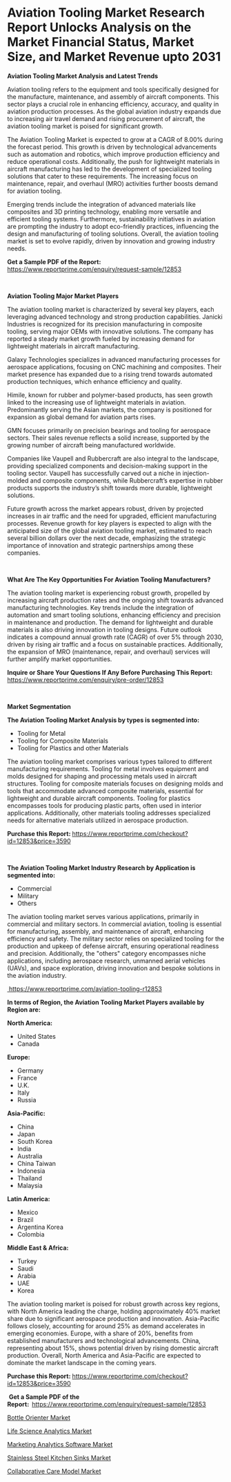 <p><h1>Aviation Tooling Market Research Report Unlocks Analysis on the Market Financial Status, Market Size, and Market Revenue upto 2031</h1></p><p><strong>Aviation Tooling Market Analysis and Latest Trends</strong></p>
<p><p>Aviation tooling refers to the equipment and tools specifically designed for the manufacture, maintenance, and assembly of aircraft components. This sector plays a crucial role in enhancing efficiency, accuracy, and quality in aviation production processes. As the global aviation industry expands due to increasing air travel demand and rising procurement of aircraft, the aviation tooling market is poised for significant growth.</p><p>The Aviation Tooling Market is expected to grow at a CAGR of 8.00% during the forecast period. This growth is driven by technological advancements such as automation and robotics, which improve production efficiency and reduce operational costs. Additionally, the push for lightweight materials in aircraft manufacturing has led to the development of specialized tooling solutions that cater to these requirements. The increasing focus on maintenance, repair, and overhaul (MRO) activities further boosts demand for aviation tooling. </p><p>Emerging trends include the integration of advanced materials like composites and 3D printing technology, enabling more versatile and efficient tooling systems. Furthermore, sustainability initiatives in aviation are prompting the industry to adopt eco-friendly practices, influencing the design and manufacturing of tooling solutions. Overall, the aviation tooling market is set to evolve rapidly, driven by innovation and growing industry needs.</p></p>
<p><strong>Get a Sample PDF of the Report:&nbsp;</strong> <a href="https://www.reportprime.com/enquiry/request-sample/12853">https://www.reportprime.com/enquiry/request-sample/12853</a></p>
<p>&nbsp;</p>
<p><strong>Aviation Tooling Major Market Players</strong></p>
<p><p>The aviation tooling market is characterized by several key players, each leveraging advanced technology and strong production capabilities. Janicki Industries is recognized for its precision manufacturing in composite tooling, serving major OEMs with innovative solutions. The company has reported a steady market growth fueled by increasing demand for lightweight materials in aircraft manufacturing.</p><p>Galaxy Technologies specializes in advanced manufacturing processes for aerospace applications, focusing on CNC machining and composites. Their market presence has expanded due to a rising trend towards automated production techniques, which enhance efficiency and quality.</p><p>Himile, known for rubber and polymer-based products, has seen growth linked to the increasing use of lightweight materials in aviation. Predominantly serving the Asian markets, the company is positioned for expansion as global demand for aviation parts rises.</p><p>GMN focuses primarily on precision bearings and tooling for aerospace sectors. Their sales revenue reflects a solid increase, supported by the growing number of aircraft being manufactured worldwide. </p><p>Companies like Vaupell and Rubbercraft are also integral to the landscape, providing specialized components and decision-making support in the tooling sector. Vaupell has successfully carved out a niche in injection-molded and composite components, while Rubbercraft’s expertise in rubber products supports the industry’s shift towards more durable, lightweight solutions. </p><p>Future growth across the market appears robust, driven by projected increases in air traffic and the need for upgraded, efficient manufacturing processes. Revenue growth for key players is expected to align with the anticipated size of the global aviation tooling market, estimated to reach several billion dollars over the next decade, emphasizing the strategic importance of innovation and strategic partnerships among these companies.</p></p>
<p>&nbsp;</p>
<p><strong>What Are The Key Opportunities For Aviation Tooling Manufacturers?</strong></p>
<p><p>The aviation tooling market is experiencing robust growth, propelled by increasing aircraft production rates and the ongoing shift towards advanced manufacturing technologies. Key trends include the integration of automation and smart tooling solutions, enhancing efficiency and precision in maintenance and production. The demand for lightweight and durable materials is also driving innovation in tooling designs. Future outlook indicates a compound annual growth rate (CAGR) of over 5% through 2030, driven by rising air traffic and a focus on sustainable practices. Additionally, the expansion of MRO (maintenance, repair, and overhaul) services will further amplify market opportunities.</p></p>
<p><strong>Inquire or Share Your Questions If Any Before Purchasing This Report:</strong> <a href="https://www.reportprime.com/enquiry/pre-order/12853">https://www.reportprime.com/enquiry/pre-order/12853</a></p>
<p>&nbsp;</p>
<p><strong>Market Segmentation</strong></p>
<p><strong>The Aviation Tooling Market Analysis by types is segmented into:</strong></p>
<p><ul><li>Tooling for Metal</li><li>Tooling for Composite Materials</li><li>Tooling for Plastics and other Materials</li></ul></p>
<p><p>The aviation tooling market comprises various types tailored to different manufacturing requirements. Tooling for metal involves equipment and molds designed for shaping and processing metals used in aircraft structures. Tooling for composite materials focuses on designing molds and tools that accommodate advanced composite materials, essential for lightweight and durable aircraft components. Tooling for plastics encompasses tools for producing plastic parts, often used in interior applications. Additionally, other materials tooling addresses specialized needs for alternative materials utilized in aerospace production.</p></p>
<p><strong>Purchase this Report:&nbsp;</strong><a href="https://www.reportprime.com/checkout?id=12853&price=3590">https://www.reportprime.com/checkout?id=12853&price=3590</a></p>
<p>&nbsp;</p>
<p><strong>The Aviation Tooling Market Industry Research by Application is segmented into:</strong></p>
<p><ul><li>Commercial</li><li>Military</li><li>Others</li></ul></p>
<p><p>The aviation tooling market serves various applications, primarily in commercial and military sectors. In commercial aviation, tooling is essential for manufacturing, assembly, and maintenance of aircraft, enhancing efficiency and safety. The military sector relies on specialized tooling for the production and upkeep of defense aircraft, ensuring operational readiness and precision. Additionally, the "others" category encompasses niche applications, including aerospace research, unmanned aerial vehicles (UAVs), and space exploration, driving innovation and bespoke solutions in the aviation industry.</p></p>
<p><a href="https://www.reportprime.com/aviation-tooling-r12853">&nbsp;https://www.reportprime.com/aviation-tooling-r12853</a></p>
<p><strong>In terms of Region, the Aviation Tooling Market Players available by Region are:</strong></p>
<p>
    <p> <strong> North America: </strong>
        <ul>
            <li>United States</li>
            <li>Canada</li>
        </ul>
        </p> 
    <p> <strong> Europe: </strong>
        <ul>
            <li>Germany</li>
            <li>France</li>
            <li>U.K.</li>
            <li>Italy</li>
            <li>Russia</li>
        </ul>
        </p> 
    <p> <strong> Asia-Pacific: </strong>
        <ul>
            <li>China</li>
            <li>Japan</li>
            <li>South Korea</li>
            <li>India</li>
            <li>Australia</li>
            <li>China Taiwan</li>
            <li>Indonesia</li>
            <li>Thailand</li>
            <li>Malaysia</li>
        </ul>
        </p> 
    <p> <strong> Latin America: </strong>
        <ul>
            <li>Mexico</li>
            <li>Brazil</li>
            <li>Argentina Korea</li>
            <li>Colombia</li>
        </ul>
        </p> 
    <p> <strong> Middle East & Africa: </strong>
        <ul>
            <li>Turkey</li>
            <li>Saudi</li>
            <li>Arabia</li>
            <li>UAE</li>
            <li>Korea</li>
        </ul>
    </p>
    </p>
<p><p>The aviation tooling market is poised for robust growth across key regions, with North America leading the charge, holding approximately 40% market share due to significant aerospace production and innovation. Asia-Pacific follows closely, accounting for around 25% as demand accelerates in emerging economies. Europe, with a share of 20%, benefits from established manufacturers and technological advancements. China, representing about 15%, shows potential driven by rising domestic aircraft production. Overall, North America and Asia-Pacific are expected to dominate the market landscape in the coming years.</p></p>
<p><strong>Purchase this Report: </strong><a href="https://www.reportprime.com/checkout?id=12853&price=3590">https://www.reportprime.com/checkout?id=12853&price=3590</a></p>
<p>&nbsp;<strong>Get a Sample PDF of the Report:&nbsp;&nbsp;</strong><a href="https://www.reportprime.com/enquiry/request-sample/12853">https://www.reportprime.com/enquiry/request-sample/12853</a></p>
<p><strong></strong></p>
<p><p><a href="https://issuu.com/reportprime-2/docs/bottle-orienter-market-size-2030.pp_e285b4b24efa7b">Bottle Orienter Market</a></p><p><a href="https://www.linkedin.com/pulse/global-life-science-analytics-market-share-growth-opportunities-lnsbf?trackingId=wYOwNx39Q66fE35k0p08OQ%3D%3D">Life Science Analytics Market</a></p><p><a href="https://www.linkedin.com/pulse/exploring-marketing-analytics-software-market-dynamics-global-6hgsf?trackingId=rTre90LfTxmTOkuQIkNigQ%3D%3D">Marketing Analytics Software Market</a></p><p><a href="https://github.com/AKSHATREPORTPRIME/Market-Research-Report-List-6/blob/main/stainless-steel-kitchen-sinks-market.md">Stainless Steel Kitchen Sinks Market</a></p><p><a href="https://medium.com/@rebecca.smith5467/collaborative-care-model-market-a-global-and-regional-analysis-focus-on-region-country-level-25a30dcc3a10">Collaborative Care Model Market</a></p></p>
